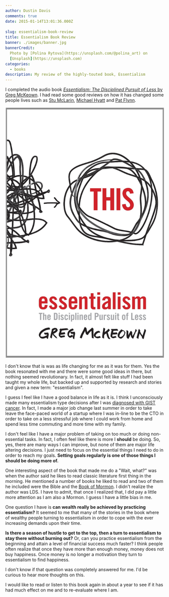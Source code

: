 ```yaml
---
author: Dustin Davis
comments: true
date: 2015-01-14T13:01:36.000Z

slug: essentialism-book-review
title: Essentialism Book Review
banner: ./images/banner.jpg
bannerCredit:
  Photo by [Polina Rytova](https://unsplash.com/@polina_art) on
  [Unsplash](https://unsplash.com)
categories:
  - books
description: My review of the highly-touted book, Essentialism
---
```


I completed the audio book
[_Essentialism: The Disciplined Pursuit of Less_ by Greg McKeown](http://amzn.to/150TWhb).
I had read some good reviews on how it has changed some people lives such as
[Stu McLarin](http://stu.me/sell-my-business/),
[Michael Hyatt](http://michaelhyatt.com/essentialism.html) and
[Pat Flynn](http://www.smartpassiveincome.com/5-books-from-2014/).

![Essentialism](./images/essentialism.jpg)

I don't know that is was as life changing for me as it was for them. Yes the
book resonated with me and there were some good ideas in there, but nothing
seemed revolutionary. In fact, it almost felt like stuff I had been taught my
whole life, but backed up and supported by research and stories and given a new
term: "essentialism".

I guess I feel like I have a good balance in life as it is. I think I
unconsciously made many essentialism type decisions after I was
[diagnosed with GIST cancer](http://www.davisvillage.com/my-cancer.html). In
fact, I made a major job change last summer in order to take leave the
face-paced world of a startup where I was in-line to be the CTO in order to take
on a less stressful job where I could work from home and spend less time
commuting and more time with my family.

I don't feel like I have a major problem of taking on too much or doing
non-essential tasks. In fact, I often feel like there is more I **should** be
doing. So, yes, there are many ways I can improve, but none of them are major
life altering decisions. I just need to focus on the essential things I need to
do in order to reach my goals. **Setting goals regularly is one of those things
I should be doing more of.**

One interesting aspect of the book that made me do a "Wait, what?" was when the
author said he likes to read classic literature first thing in the morning. He
mentioned a number of books he liked to read and two of them he included were
the Bible and the [Book of Mormon](http://www.mormon.org/free-book-of-mormon). I
didn't realize the author was LDS. I have to admit, that once I realized that, I
did pay a little more attention as I am also a Mormon. I guess I have a little
bias in me.

One question I have is **can wealth really be achieved by practicing
essentialism?** It seemed to me that many of the stories in the book where of
wealthy people turning to essentialism in order to cope with the ever increasing
demands upon their time.

**Is there a season of hustle to get to the top, then a turn to essentialism to
stay there without burning out?** Or, can you practice essentialism from the
beginning and attain a level of financial success much faster? I think people
often realize that once they have more than enough money, money does not buy
happiness. Once money is no longer a motivation they turn to essentialism to
find happiness.

I don't know if that question was completely answered for me. I'd be curious to
hear more thoughts on this.

I would like to read or listen to this book again in about a year to see if it
has had much effect on me and to re-evaluate where I am.
